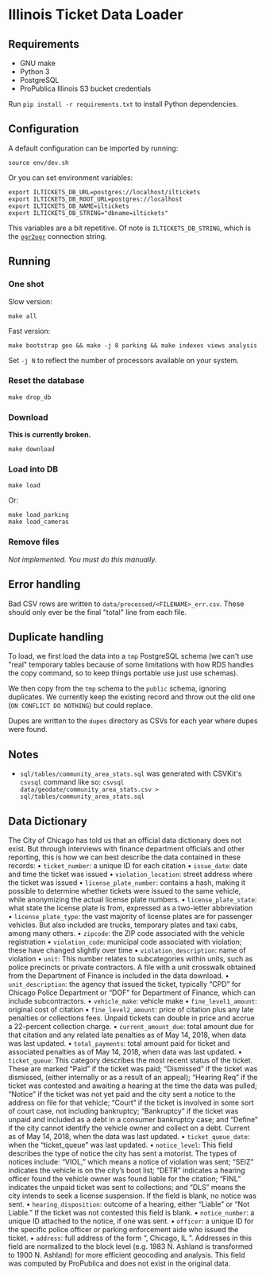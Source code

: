 # Illinois Ticket Data Loader

## Requirements

* GNU make
* Python 3
* PostgreSQL
* ProPublica Illinois S3 bucket credentials

Run `pip install -r requirements.txt` to install Python dependencies.

## Configuration

A default configuration can be imported by running:

```
source env/dev.sh
```

Or you can set environment variables:

```
export ILTICKETS_DB_URL=postgres://localhost/iltickets
export ILTICKETS_DB_ROOT_URL=postgres://localhost
export ILTICKETS_DB_NAME=iltickets
export ILTICKETS_DB_STRING="dbname=iltickets"
```

This variables are a bit repetitive. Of note is `ILTICKETS_DB_STRING`, which is the [`ogr2ogr`](http://www.gdal.org/drv_pg.html) connection string.

## Running

### One shot

Slow version:

```
make all
```

Fast version:

```
make bootstrap geo && make -j 8 parking && make indexes views analysis
```

Set `-j N` to reflect the number of processors available on your system.

### Reset the database

```
make drop_db
```

### Download

**This is currently broken.**

```
make download
```

### Load into DB

```
make load
```

Or:

```
make load_parking
make load_cameras
```

### Remove files

*Not implemented. You must do this manually.*

## Error handling

Bad CSV rows are written to `data/processed/<FILENAME>_err.csv`. These should only ever be the final "total" line from each file.

## Duplicate handling

To load, we first load the data into a `tmp` PostgreSQL schema (we can't use "real" temporary tables because of some limitations with how RDS handles the copy command, so to keep things portable use just use schemas).

We then copy from the `tmp` schema to the `public` schema, ignoring duplicates. We currently keep the existing record and throw out the old one (`ON CONFLICT DO NOTHING`) but could replace.

Dupes are written to the `dupes` directory as CSVs for each year where dupes were found.

## Notes

* `sql/tables/community_area_stats.sql` was generated with CSVKit's `csvsql` command like so:  `csvsql data/geodate/community_area_stats.csv > sql/tables/community_area_stats.sql`

## Data Dictionary

The City of Chicago has told us that an official data dictionary does not exist. But through interviews with finance department officials and other reporting, this is how we can best describe the data contained in these records:
• `ticket_number`: a unique ID for each citation
• `issue_date`: date and time the ticket was issued
• `violation_location`: street address where the ticket was issued
• `license_plate_number`: contains a hash, making it possible to determine whether tickets were issued to the same vehicle, while anonymizing the actual license plate numbers.
• `license_plate_state`: what state the license plate is from, expressed as a two-letter abbreviation 
• `license_plate_type`: the vast majority of license plates are for passenger vehicles. But also included are trucks, temporary plates and taxi cabs, among many others.
• `zipcode`: the ZIP code associated with the vehicle registration
• `violation_code`: municipal code associated with violation; these have changed slightly over time
• `violation_description`: name of violation
• `unit`: This number relates to subcategories within units, such as police precincts or private contractors. A file with a unit crosswalk obtained from the Department of Finance is included in the data download. 
• `unit_description`: the agency that issued the ticket, typically “CPD” for Chicago Police Department or “DOF” for Department of Finance, which can include subcontractors.
• `vehicle_make`: vehicle make
• `fine_level1_amount`: original cost of citation
• `fine_level2_amount`: price of citation plus any late penalties or collections fees. Unpaid tickets can double in price and accrue a 22-percent collection charge.
• `current_amount_due`: total amount due for that citation and any related late penalties as of May 14, 2018, when data was last updated.
• `total_payments`: total amount paid for ticket and associated penalties as of May 14, 2018, when data was last updated.
• `ticket_queue`: This category describes the most recent status of the ticket. These are marked “Paid” if the ticket was paid; “Dismissed” if the ticket was dismissed, (either internally or as a result of an appeal); “Hearing Req” if the ticket was contested and awaiting a hearing at the time the data was pulled; “Notice” if the ticket was not yet paid and the city sent a notice to the address on file for that vehicle; “Court” if the ticket is involved in some sort of court case, not including bankruptcy; “Bankruptcy” if the ticket was unpaid and included as a debt in a consumer bankruptcy case; and “Define” if the city cannot identify the vehicle owner and collect on a debt. Current as of May 14, 2018, when the data was last updated.
• `ticket_queue_date`: when the “ticket_queue” was last updated.
• `notice_level`: This field describes the type of notice the city has sent a motorist. The types of notices include: “VIOL,” which means a notice of violation was sent; “SEIZ” indicates the vehicle is on the city’s boot list; “DETR” indicates a hearing officer found the vehicle owner was found liable for the citation; “FINL” indicates the unpaid ticket was sent to collections; and “DLS” means the city intends to seek a license suspension. If the field is blank, no notice was sent.
• `hearing_disposition`: outcome of a hearing, either “Liable” or “Not Liable.” If the ticket was not contested this field is blank.
• `notice_number`: a unique ID attached to the notice, if one was sent.
• `officer`: a unique ID for the specific police officer or parking enforcement aide who issued the ticket.
• `address`: full address of the form “<XXXX Streetname>, Chicago, IL <ZIP code>”. Addresses in this field are normalized to the block level (e.g. 1983 N. Ashland is transformed to 1900 N. Ashland) for more efficient geocoding and analysis. This field was computed by ProPublica and does not exist in the original data.



